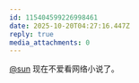 ```yaml
---
id: 115404599226998461
date: 2025-10-20T04:27:16.447Z
reply: true
media_attachments: 0
---
```


<p><span class="h-card" translate="no"><a href="https://jiong.us/@sun" class="u-url mention" rel="nofollow noopener" target="_blank">@<span>sun</span></a></span> 现在不爱看网络小说了。</p>
